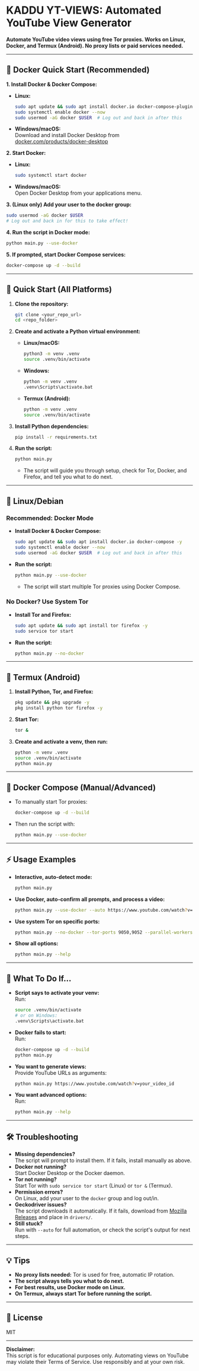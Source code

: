 # KADDU YT-VIEWS: Automated YouTube View Generator

**Automate YouTube video views using free Tor proxies. Works on Linux, Docker, and Termux (Android). No proxy lists or paid services needed.**

---

## 🚀 Docker Quick Start (Recommended)

**1. Install Docker & Docker Compose:**

- **Linux:**
  ```bash
  sudo apt update && sudo apt install docker.io docker-compose-plugin -y
  sudo systemctl enable docker --now
  sudo usermod -aG docker $USER  # Log out and back in after this
  ```
- **Windows/macOS:**  
  Download and install Docker Desktop from [docker.com/products/docker-desktop](https://www.docker.com/products/docker-desktop)

**2. Start Docker:**
- **Linux:**  
  ```bash
  sudo systemctl start docker
  ```
- **Windows/macOS:**  
  Open Docker Desktop from your applications menu.

**3. (Linux only) Add your user to the docker group:**
  ```bash
  sudo usermod -aG docker $USER
  # Log out and back in for this to take effect!
  ```

**4. Run the script in Docker mode:**
  ```bash
  python main.py --use-docker
  ```

**5. If prompted, start Docker Compose services:**
  ```bash
  docker-compose up -d --build
  ```

---

## 🚀 Quick Start (All Platforms)

1. **Clone the repository:**
   ```bash
   git clone <your_repo_url>
   cd <repo_folder>
   ```

2. **Create and activate a Python virtual environment:**
   - **Linux/macOS:**
     ```bash
     python3 -m venv .venv
     source .venv/bin/activate
     ```
   - **Windows:**
     ```cmd
     python -m venv .venv
     .venv\Scripts\activate.bat
     ```
   - **Termux (Android):**
     ```bash
     python -m venv .venv
     source .venv/bin/activate
     ```

3. **Install Python dependencies:**
   ```bash
   pip install -r requirements.txt
   ```

4. **Run the script:**
   ```bash
   python main.py
   ```
   - The script will guide you through setup, check for Tor, Docker, and Firefox, and tell you what to do next.

---

## 🐧 Linux/Debian

### **Recommended: Docker Mode**
- **Install Docker & Docker Compose:**
  ```bash
  sudo apt update && sudo apt install docker.io docker-compose -y
  sudo systemctl enable docker --now
  sudo usermod -aG docker $USER  # Log out and back in after this
  ```
- **Run the script:**
  ```bash
  python main.py --use-docker
  ```
  - The script will start multiple Tor proxies using Docker Compose.

### **No Docker? Use System Tor**
- **Install Tor and Firefox:**
  ```bash
  sudo apt update && sudo apt install tor firefox -y
  sudo service tor start
  ```
- **Run the script:**
  ```bash
  python main.py --no-docker
  ```

---

## 📱 Termux (Android)

1. **Install Python, Tor, and Firefox:**
   ```bash
   pkg update && pkg upgrade -y
   pkg install python tor firefox -y
   ```
2. **Start Tor:**
   ```bash
   tor &
   ```
3. **Create and activate a venv, then run:**
   ```bash
   python -m venv .venv
   source .venv/bin/activate
   python main.py
   ```

---

## 🐳 Docker Compose (Manual/Advanced)

- To manually start Tor proxies:
  ```bash
  docker-compose up -d --build
  ```
- Then run the script with:
  ```bash
  python main.py --use-docker
  ```

---

## ⚡ Usage Examples

- **Interactive, auto-detect mode:**
  ```bash
  python main.py
  ```
- **Use Docker, auto-confirm all prompts, and process a video:**
  ```bash
  python main.py --use-docker --auto https://www.youtube.com/watch?v=your_video_id --views-per-link 5
  ```
- **Use system Tor on specific ports:**
  ```bash
  python main.py --no-docker --tor-ports 9050,9052 --parallel-workers 2 https://youtu.be/video1 https://youtu.be/video2
  ```
- **Show all options:**
  ```bash
  python main.py --help
  ```

---

## 📝 What To Do If...

- **Script says to activate your venv:**  
  Run:
  ```bash
  source .venv/bin/activate
  # or on Windows:
  .venv\Scripts\activate.bat
  ```
- **Docker fails to start:**  
  Run:
  ```bash
  docker-compose up -d --build
  python main.py
  ```
- **You want to generate views:**  
  Provide YouTube URLs as arguments:
  ```bash
  python main.py https://www.youtube.com/watch?v=your_video_id
  ```
- **You want advanced options:**  
  Run:
  ```bash
  python main.py --help
  ```

---

## 🛠️ Troubleshooting

- **Missing dependencies?**  
  The script will prompt to install them. If it fails, install manually as above.
- **Docker not running?**  
  Start Docker Desktop or the Docker daemon.
- **Tor not running?**  
  Start Tor with `sudo service tor start` (Linux) or `tor &` (Termux).
- **Permission errors?**  
  On Linux, add your user to the `docker` group and log out/in.
- **Geckodriver issues?**  
  The script downloads it automatically. If it fails, download from [Mozilla Releases](https://github.com/mozilla/geckodriver/releases) and place in `drivers/`.
- **Still stuck?**  
  Run with `--auto` for full automation, or check the script's output for next steps.

---

## 💡 Tips

- **No proxy lists needed:** Tor is used for free, automatic IP rotation.
- **The script always tells you what to do next.**
- **For best results, use Docker mode on Linux.**
- **On Termux, always start Tor before running the script.**

---

## 📜 License

MIT

---

**Disclaimer:**  
This script is for educational purposes only. Automating views on YouTube may violate their Terms of Service. Use responsibly and at your own risk.
